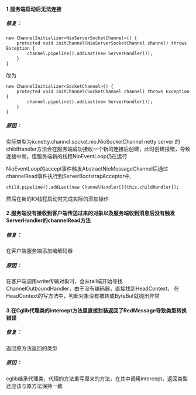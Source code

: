 #### 1.服务端启动后无法连接

##### 修复：
```
new ChannelInitializer<NioServerSocketChannel>() {
    protected void initChannel(NioServerSocketChannel channel) throws Exception {
        channel.pipeline().addLast(new ServerHandler());
    }
}
```
改为
```
new ChannelInitializer<SocketChannel>() {
    protected void initChannel(SocketChannel channel) throws Exception {
        channel.pipeline().addLast(new ServerHandler());
    }
}
```

##### 原因：
实际类型为io.netty.channel.socket.nio.NioSocketChannel
netty server 的 childHandler方法会在服务端成功接收一个新的连接后创建，此时创建报错，导致连接中断，但服务端新的线程NioEventLoop仍在运行

NioEventLoop的accept事件触发AbstractNioMessageChannel后通过channelRead事件执行到ServerBootstrapAcceptor中,
```
child.pipeline().addLast(new ChannelHandler[]{this.childHandler});
```
然后在新的IO线程启动时完成实际的添加操作

#### 2.服务端没有接收到客户端传送过来的对象以及服务端收到消息后没有触发ServerHandler的channelRead方法

##### 修复：
在客户端服务端添加编解码器

##### 原因：
在客户端调用write传输对象时，会从tail端开始寻找ChannelOutboundHandler，由于没有编码器，直接找到HeadContext，
在HeadContext的写方法中，判断对象没有被转成ByteBuf就抛出异常


#### 3.在Cglib代理类的intercept方法里直接封装返回了RedMessage导致类型转换错误

##### 修复：
返回原方法返回的类型

##### 原因：
cglib继承代理类，代理的方法重写原来的方法，在其中调用intercept，返回类型还应该与原方法保持一致
